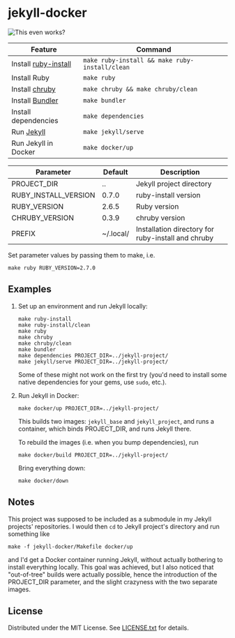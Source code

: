 jekyll-docker
=============

![This even works?](https://github.com/egor-tensin/jekyll-docker/workflows/This%20even%20works%3F/badge.svg)

| Feature                | Command
| ---------------------- | ----------------------------------------------
| Install [ruby-install] | `make ruby-install && make ruby-install/clean`
| Install Ruby           | `make ruby`
| Install [chruby]       | `make chruby && make chruby/clean`
| Install [Bundler]      | `make bundler`
| Install dependencies   | `make dependencies`
| Run [Jekyll]           | `make jekyll/serve`
| Run Jekyll in Docker | `make docker/up`

[ruby-install]: https://github.com/postmodern/ruby-install
[chruby]: https://github.com/postmodern/chruby
[Bundler]: https://bundler.io/
[Jekyll]: https://jekyllrb.com/

| Parameter            | Default   | Description
| -------------------- | --------- | --------------------------------------------------
| PROJECT_DIR          | ..        | Jekyll project directory
| RUBY_INSTALL_VERSION | 0.7.0     | ruby-install version
| RUBY_VERSION         | 2.6.5     | Ruby version
| CHRUBY_VERSION       | 0.3.9     | chruby version
| PREFIX               | ~/.local/ | Installation directory for ruby-install and chruby

Set parameter values by passing them to make, i.e.

    make ruby RUBY_VERSION=2.7.0

Examples
--------

1. Set up an environment and run Jekyll locally:

       make ruby-install
       make ruby-install/clean
       make ruby
       make chruby
       make chruby/clean
       make bundler
       make dependencies PROJECT_DIR=../jekyll-project/
       make jekyll/serve PROJECT_DIR=../jekyll-project/

   Some of these might not work on the first try (you'd need to install some
   native dependencies for your gems, use `sudo`, etc.).

2. Run Jekyll in Docker:

       make docker/up PROJECT_DIR=../jekyll-project/

   This builds two images: `jekyll_base` and `jekyll_project`, and runs a
   container, which binds PROJECT_DIR, and runs Jekyll there.

   To rebuild the images (i.e. when you bump dependencies), run

       make docker/build PROJECT_DIR=../jekyll-project/

   Bring everything down:

       make docker/down
    
Notes
-----

This project was supposed to be included as a submodule in my Jekyll projects'
repositories.
I would then `cd` to Jekyll project's directory and run something like

    make -f jekyll-docker/Makefile docker/up

and I'd get a Docker container running Jekyll, without actually bothering to
install everything locally.
This goal was achieved, but I also noticed that "out-of-tree" builds were
actually possible, hence the introduction of the PROJECT_DIR parameter, and the
slight crazyness with the two separate images.

License
-------

Distributed under the MIT License.
See [LICENSE.txt] for details.

[LICENSE.txt]: LICENSE.txt
